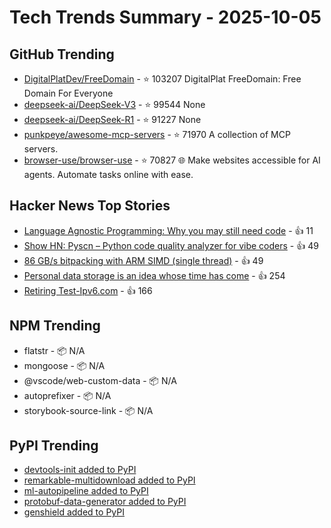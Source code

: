 # Tech Trends Summary - 2025-10-05

## GitHub Trending
- [DigitalPlatDev/FreeDomain](https://github.com/DigitalPlatDev/FreeDomain) - ⭐ 103207
  DigitalPlat FreeDomain: Free Domain For Everyone
- [deepseek-ai/DeepSeek-V3](https://github.com/deepseek-ai/DeepSeek-V3) - ⭐ 99544
  None
- [deepseek-ai/DeepSeek-R1](https://github.com/deepseek-ai/DeepSeek-R1) - ⭐ 91227
  None
- [punkpeye/awesome-mcp-servers](https://github.com/punkpeye/awesome-mcp-servers) - ⭐ 71970
  A collection of MCP servers.
- [browser-use/browser-use](https://github.com/browser-use/browser-use) - ⭐ 70827
  🌐 Make websites accessible for AI agents. Automate tasks online with ease.

## Hacker News Top Stories
- [Language Agnostic Programming: Why you may still need code](https://joaquimrocha.com/2025/08/31/language-agnostic-programming-why-you-may-still-need-code/) - 👍 11
- [Show HN: Pyscn – Python code quality analyzer for vibe coders](https://github.com/ludo-technologies/pyscn) - 👍 49
- [86 GB/s bitpacking with ARM SIMD (single thread)](https://github.com/ashtonsix/perf-portfolio/tree/main/bytepack) - 👍 49
- [Personal data storage is an idea whose time has come](https://blog.muni.town/personal-data-storage-idea/) - 👍 254
- [Retiring Test-Ipv6.com](https://retire.test-ipv6.com/) - 👍 166

## NPM Trending
- flatstr - 📦 N/A
- mongoose - 📦 N/A
- @vscode/web-custom-data - 📦 N/A
- autoprefixer - 📦 N/A
- storybook-source-link - 📦 N/A

## PyPI Trending
- [devtools-init added to PyPI](https://pypi.org/project/devtools-init/)
- [remarkable-multidownload added to PyPI](https://pypi.org/project/remarkable-multidownload/)
- [ml-autopipeline added to PyPI](https://pypi.org/project/ml-autopipeline/)
- [protobuf-data-generator added to PyPI](https://pypi.org/project/protobuf-data-generator/)
- [genshield added to PyPI](https://pypi.org/project/genshield/)
